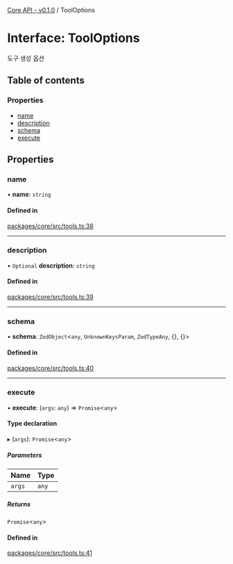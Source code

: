 [Core API - v0.1.0](/api-reference/core/) / ToolOptions

# Interface: ToolOptions

도구 생성 옵션

## Table of contents

### Properties

- [name](#name)
- [description](#description)
- [schema](#schema)
- [execute](#execute)

## Properties

### <a id="name" name="name"></a> name

• **name**: `string`

#### Defined in

[packages/core/src/tools.ts:38](https://github.com/robotaio/robota/blob/main/packages/core/src/tools.ts#L38)

___

### <a id="description" name="description"></a> description

• `Optional` **description**: `string`

#### Defined in

[packages/core/src/tools.ts:39](https://github.com/robotaio/robota/blob/main/packages/core/src/tools.ts#L39)

___

### <a id="schema" name="schema"></a> schema

• **schema**: `ZodObject`\<`any`, `UnknownKeysParam`, `ZodTypeAny`, {}, {}\>

#### Defined in

[packages/core/src/tools.ts:40](https://github.com/robotaio/robota/blob/main/packages/core/src/tools.ts#L40)

___

### <a id="execute" name="execute"></a> execute

• **execute**: (`args`: `any`) => `Promise`\<`any`\>

#### Type declaration

▸ (`args`): `Promise`\<`any`\>

##### Parameters

| Name | Type |
| :------ | :------ |
| `args` | `any` |

##### Returns

`Promise`\<`any`\>

#### Defined in

[packages/core/src/tools.ts:41](https://github.com/robotaio/robota/blob/main/packages/core/src/tools.ts#L41)
